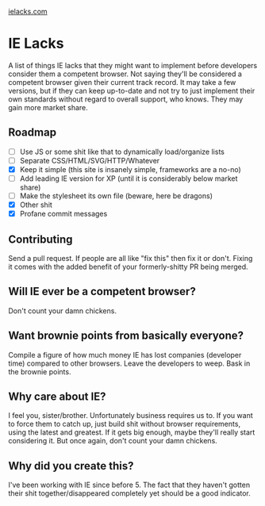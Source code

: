[ielacks.com](http://ielacks.com)

# IE Lacks
A list of things IE lacks that they might want to implement before developers consider them a competent browser. Not saying they'll be considered a competent browser given their current track record. It may take a few versions, but if they can keep up-to-date and not try to just implement their own standards without regard to overall support, who knows. They may gain more market share.

## Roadmap

- [ ] Use JS or some shit like that to dynamically load/organize lists
- [ ] Separate CSS/HTML/SVG/HTTP/Whatever
- [x] Keep it simple (this site is insanely simple, frameworks are a no-no)
- [ ] Add leading IE version for XP (until it is considerably below market share)
- [ ] Make the stylesheet its own file (beware, here be dragons)
- [x] Other shit
- [x] Profane commit messages

## Contributing
Send a pull request. If people are all like "fix this" then fix it or don't. Fixing it comes with the added benefit of your formerly-shitty PR being merged.

## Will IE ever be a competent browser?
Don't count your damn chickens.

## Want brownie points from basically everyone?
Compile a figure of how much money IE has lost companies (developer time) compared to other browsers. Leave the developers to weep. Bask in the brownie points.

## Why care about IE?
I feel you, sister/brother. Unfortunately business requires us to. If you want to force them to catch up, just build shit without browser requirements, using the latest and greatest. If it gets big enough, maybe they'll really start considering it. But once again, don't count your damn chickens.

## Why did you create this?
I've been working with IE since before 5. The fact that they haven't gotten their shit together/disappeared completely yet should be a good indicator.
